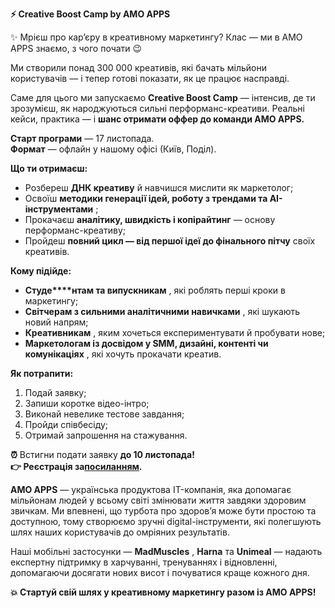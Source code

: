 **⚡️ Creative Boost Camp by AMO APPS**

✨ Мрієш про кар’єру в креативному маркетингу? Клас — ми в AMO APPS знаємо, з
чого почати 😉

Ми створили понад 300 000 креативів, які бачать мільйони користувачів — і
тепер готові показати, як це працює насправді.

Саме для цього ми запускаємо **Creative Boost Camp** — інтенсив, де ти
зрозумієш, як народжуються сильні перформанс-креативи. Реальні кейси, практика
— і **шанс отримати оффер до команди AMO APPS.**

**Старт програми** — 17 листопада.  
**Формат** — офлайн у нашому офісі (Київ, Поділ).

**Що ти отримаєш:**

  * Розбереш **ДНК креативу** й навчишся мислити як маркетолог;
  * Освоїш **методики генерації ідей, роботу з трендами та AI-інструментами** ;
  * Прокачаєш **аналітику, швидкість і копірайтинг** — основу перформанс-креативу;
  * Пройдеш **повний цикл — від першої ідеї до фінального пітчу** своїх креативів.

**Кому підійде:**

  * **Студе****нтам та випускникам** , які роблять перші кроки в маркетингу;
  * **Світчерам з сильними аналітичними навичками** , які шукають новий напрям;
  * **Креативникам** , яким хочеться експериментувати й пробувати нове;
  * **Маркетологам із досвідом у SMM, дизайні, контенті чи комунікаціях** , які хочуть прокачати креатив.

**Як потрапити:**

  1. Подай заявку;
  2. Запиши коротке відео-інтро;
  3. Виконай невелике тестове завдання;
  4. Пройди співбесіду;
  5. Отримай запрошення на стажування.

**⏰** Встигни подати заявку **до 10 листопада!**  
**👉 Реєстрація за**[**посиланням**](https://amo.camp/)**.**  
  
**AMО APPS** — українська продуктова IT-компанія, яка допомагає мільйонам
людей у всьому світі змінювати життя завдяки здоровим звичкам. Ми впевнені, що
турбота про здоров’я може бути простою та доступною, тому створюємо зручні
digital-інструменти, які полегшують шлях наших користувачів до омріяних
результатів.

Наші мобільні застосунки — **MadMuscles** , **Harna** та **Unimeal** — надають
експертну підтримку в харчуванні, тренуваннях і відновленні, допомагаючи
досягати нових висот і почуватися краще кожного дня.

**💥 Стартуй свій шлях у креативному маркетингу разом із AMO APPS!**